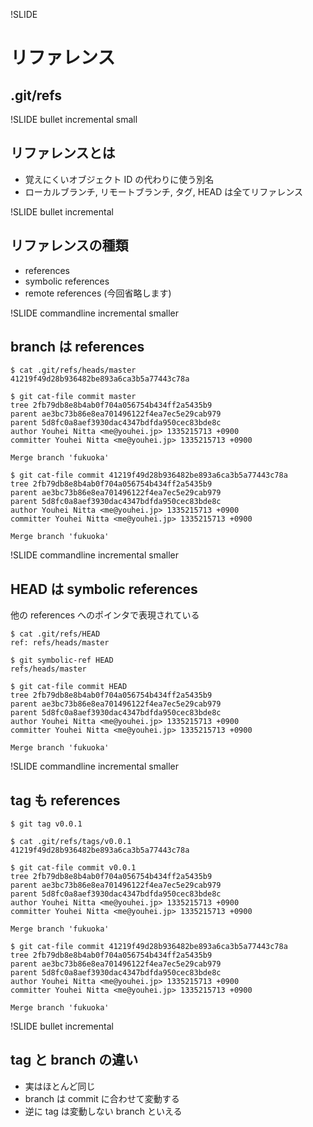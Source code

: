 !SLIDE 
# リファレンス

## .git/refs

!SLIDE bullet incremental small
## リファレンスとは
* 覚えにくいオブジェクト ID の代わりに使う別名
* ローカルブランチ, リモートブランチ, タグ, HEAD は全てリファレンス

!SLIDE bullet incremental
## リファレンスの種類
* references
* symbolic references
* remote references (今回省略します)

!SLIDE commandline incremental smaller
## branch は references

	$ cat .git/refs/heads/master
	41219f49d28b936482be893a6ca3b5a77443c78a

	$ git cat-file commit master
	tree 2fb79db8e8b4ab0f704a056754b434ff2a5435b9
	parent ae3bc73b86e8ea701496122f4ea7ec5e29cab979
	parent 5d8fc0a8aef3930dac4347bdfda950cec83bde8c
	author Youhei Nitta <me@youhei.jp> 1335215713 +0900
	committer Youhei Nitta <me@youhei.jp> 1335215713 +0900
	
	Merge branch 'fukuoka'

	$ git cat-file commit 41219f49d28b936482be893a6ca3b5a77443c78a
	tree 2fb79db8e8b4ab0f704a056754b434ff2a5435b9
	parent ae3bc73b86e8ea701496122f4ea7ec5e29cab979
	parent 5d8fc0a8aef3930dac4347bdfda950cec83bde8c
	author Youhei Nitta <me@youhei.jp> 1335215713 +0900
	committer Youhei Nitta <me@youhei.jp> 1335215713 +0900
	
	Merge branch 'fukuoka'

!SLIDE commandline incremental smaller
## HEAD は symbolic references
他の references へのポインタで表現されている

	$ cat .git/refs/HEAD
	ref: refs/heads/master

	$ git symbolic-ref HEAD
	refs/heads/master

	$ git cat-file commit HEAD
	tree 2fb79db8e8b4ab0f704a056754b434ff2a5435b9
	parent ae3bc73b86e8ea701496122f4ea7ec5e29cab979
	parent 5d8fc0a8aef3930dac4347bdfda950cec83bde8c
	author Youhei Nitta <me@youhei.jp> 1335215713 +0900
	committer Youhei Nitta <me@youhei.jp> 1335215713 +0900
	
	Merge branch 'fukuoka'

!SLIDE commandline incremental smaller
## tag も references

	$ git tag v0.0.1

	$ cat .git/refs/tags/v0.0.1
	41219f49d28b936482be893a6ca3b5a77443c78a

	$ git cat-file commit v0.0.1
	tree 2fb79db8e8b4ab0f704a056754b434ff2a5435b9
	parent ae3bc73b86e8ea701496122f4ea7ec5e29cab979
	parent 5d8fc0a8aef3930dac4347bdfda950cec83bde8c
	author Youhei Nitta <me@youhei.jp> 1335215713 +0900
	committer Youhei Nitta <me@youhei.jp> 1335215713 +0900
	
	Merge branch 'fukuoka'

	$ git cat-file commit 41219f49d28b936482be893a6ca3b5a77443c78a
	tree 2fb79db8e8b4ab0f704a056754b434ff2a5435b9
	parent ae3bc73b86e8ea701496122f4ea7ec5e29cab979
	parent 5d8fc0a8aef3930dac4347bdfda950cec83bde8c
	author Youhei Nitta <me@youhei.jp> 1335215713 +0900
	committer Youhei Nitta <me@youhei.jp> 1335215713 +0900
	
	Merge branch 'fukuoka'

!SLIDE bullet incremental
## tag と branch の違い
* 実はほとんど同じ
* branch は commit に合わせて変動する
* 逆に tag は変動しない branch といえる
